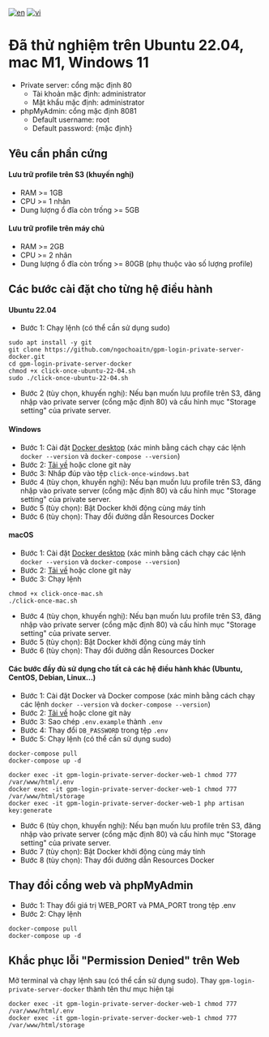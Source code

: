 [![en](https://img.shields.io/badge/Language-English-blue.svg)](https://github.com/ngochoaitn/gpm-login-private-server-docker/blob/main/README.md)
[![vi](https://img.shields.io/badge/Ng%C3%B4n%20ng%E1%BB%AF-Ti%E1%BA%BFng%20Vi%E1%BB%87t-red.svg)](https://github.com/ngochoaitn/gpm-login-private-server-docker/blob/main/README.vi.md)

# Đã thử nghiệm trên Ubuntu 22.04, mac M1, Windows 11
- Private server: cổng mặc định 80
    - Tài khoản mặc định: administrator
    - Mật khẩu mặc định: administrator
- phpMyAdmin: cổng mặc định 8081
    - Default username: root
    - Default password: {mặc định}

## Yêu cần phần cứng
#### Lưu trữ profile trên S3 (khuyến nghị)
- RAM >= 1GB
- CPU >= 1 nhân
- Dung lượng ổ đĩa còn trống >= 5GB
#### Lưu trữ profile trên máy chủ
- RAM >= 2GB
- CPU >= 2 nhân
- Dung lượng ổ đĩa còn trống >= 80GB (phụ thuộc vào số lượng profile)

## Các bước cài đặt cho từng hệ điều hành
#### Ubuntu 22.04
- Bước 1: Chạy lệnh (có thể cần sử dụng sudo)
```
sudo apt install -y git
git clone https://github.com/ngochoaitn/gpm-login-private-server-docker.git
cd gpm-login-private-server-docker
chmod +x click-once-ubuntu-22-04.sh
sudo ./click-once-ubuntu-22-04.sh
```
- Bước 2 (tùy chọn, khuyến nghị): Nếu bạn muốn lưu profile trên S3, đăng nhập vào private server (cổng mặc định 80) và cấu hình mục "Storage setting" của private server.

#### Windows
- Bước 1: Cài đặt [Docker desktop](https://www.docker.com/products/docker-desktop/) (xác minh bằng cách chạy các lệnh `docker --version` và `docker-compose --version`)
- Bước 2: [Tải về](https://github.com/ngochoaitn/gpm-login-private-server-docker/archive/refs/heads/main.zip) hoặc clone git này
- Bước 3: Nhấp đúp vào tệp `click-once-windows.bat`
- Bước 4 (tùy chọn, khuyến nghị): Nếu bạn muốn lưu profile trên S3, đăng nhập vào private server (cổng mặc định 80) và cấu hình mục "Storage setting" của private server.
- Bước 5 (tùy chọn): Bật Docker khởi động cùng máy tính
- Bước 6 (tùy chọn): Thay đổi đường dẫn Resources Docker

#### macOS
- Bước 1: Cài đặt [Docker desktop](https://www.docker.com/products/docker-desktop/) (xác minh bằng cách chạy các lệnh `docker --version` và `docker-compose --version`)
- Bước 2: [Tải về](https://github.com/ngochoaitn/gpm-login-private-server-docker/archive/refs/heads/main.zip) hoặc clone git này
- Bước 3: Chạy lệnh
```
chmod +x click-once-mac.sh
./click-once-mac.sh
```
- Bước 4 (tùy chọn, khuyến nghị): Nếu bạn muốn lưu profile trên S3, đăng nhập vào private server (cổng mặc định 80) và cấu hình mục "Storage setting" của private server.
- Bước 5 (tùy chọn): Bật Docker khởi động cùng máy tính
- Bước 6 (tùy chọn): Thay đổi đường dẫn Resources Docker

#### Các bước đầy đủ sử dụng cho tất cả các hệ điều hành khác (Ubuntu, CentOS, Debian, Linux...)
- Bước 1: Cài đặt Docker và Docker compose (xác minh bằng cách chạy các lệnh `docker --version` và `docker-compose --version`)
- Bước 2: [Tải về](https://github.com/ngochoaitn/gpm-login-private-server-docker/archive/refs/heads/main.zip) hoặc clone git này
- Bước 3: Sao chép `.env.example` thành `.env`
- Bước 4: Thay đổi `DB_PASSWORD` trong tệp `.env`
- Bước 5: Chạy lệnh (có thể cần sử dụng sudo)
```
docker-compose pull
docker-compose up -d

docker exec -it gpm-login-private-server-docker-web-1 chmod 777 /var/www/html/.env
docker exec -it gpm-login-private-server-docker-web-1 chmod 777 /var/www/html/storage
docker exec -it gpm-login-private-server-docker-web-1 php artisan key:generate
```
- Bước 6 (tùy chọn, khuyến nghị): Nếu bạn muốn lưu profile trên S3, đăng nhập vào private server (cổng mặc định 80) và cấu hình mục "Storage setting" của private server.
- Bước 7 (tùy chọn): Bật Docker khởi động cùng máy tính
- Bước 8 (tùy chọn): Thay đổi đường dẫn Resources Docker

## Thay đổi cổng web và phpMyAdmin
- Bước 1: Thay đổi giá trị WEB_PORT và PMA_PORT trong tệp .env
- Bước 2: Chạy lệnh
```
docker-compose pull
docker-compose up -d
```

## Khắc phục lỗi "Permission Denied" trên Web
Mở terminal và chạy lệnh sau (có thể cần sử dụng sudo). Thay `gpm-login-private-server-docker` thành tên thư mục hiện tại
```
docker exec -it gpm-login-private-server-docker-web-1 chmod 777 /var/www/html/.env
docker exec -it gpm-login-private-server-docker-web-1 chmod 777 /var/www/html/storage
```
